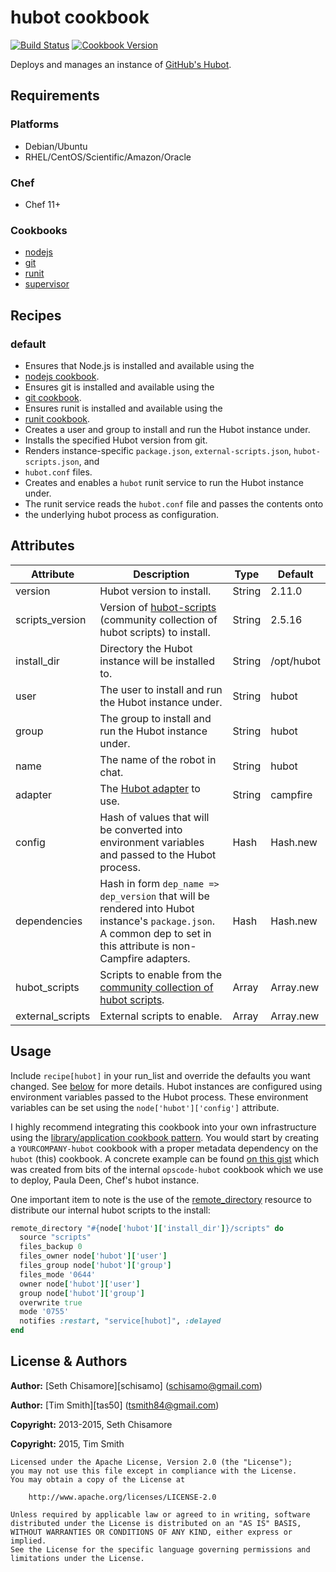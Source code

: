 # hubot cookbook
[![Build Status](https://travis-ci.org/tas50/hubot.svg)](https://travis-ci.org/tas50/hubot) [![Cookbook Version](https://img.shields.io/cookbook/v/hubot.svg)](https://supermarket.chef.io/cookbooks/hubot)

Deploys and manages an instance of [GitHub's Hubot](https://hubot.github.com/).


## Requirements
### Platforms
- Debian/Ubuntu
- RHEL/CentOS/Scientific/Amazon/Oracle

### Chef
- Chef 11+

### Cookbooks
- [nodejs](https://supermarket.chef.io/cookbooks/nodejs)
- [git](https://supermarket.chef.io/cookbooks/git)
- [runit](https://supermarket.chef.io/cookbooks/runit)
- [supervisor](https://supermarket.chef.io/cookbooks/supervisor)

## Recipes
### default
- Ensures that Node.js is installed and available using the
- [nodejs cookbook](http://community.opscode.com/cookbooks/nodejs).
- Ensures git is installed and available using the
- [git cookbook](http://community.opscode.com/cookbooks/git).
- Ensures runit is installed and available using the
- [runit cookbook](http://community.opscode.com/cookbooks/runit).
- Creates a user and group to install and run the Hubot instance under.
- Installs the specified Hubot version from git.
- Renders instance-specific `package.json`, `external-scripts.json`, `hubot-scripts.json`, and
- `hubot.conf` files.
- Creates and enables a `hubot` runit service to run the Hubot instance under.
- The runit service reads the `hubot.conf` file and passes the contents onto
- the underlying hubot process as configuration.

## Attributes

Attribute        | Description                                                                                                                                                        | Type   | Default
---------------- | ------------------------------------------------------------------------------------------------------------------------------------------------------------------ | ------ | ----------
version          | Hubot version to install.                                                                                                                                          | String | 2.11.0     |
scripts_version  | Version of [hubot-scripts](https://github.com/github/hubot-scripts) (community collection of hubot scripts) to install.                                            | String | 2.5.16
install_dir      | Directory the Hubot instance will be installed to.                                                                                                                 | String | /opt/hubot
user             | The user to install and run the Hubot instance under.                                                                                                              | String | hubot
group            | The group to install and run the Hubot instance under.                                                                                                             | String | hubot
name             | The name of the robot in chat.                                                                                                                                     | String | hubot
adapter          | The [Hubot adapter](https://github.com/github/hubot/blob/master/docs/adapters.md) to use.                                                                          | String | campfire
config           | Hash of values that will be converted into environment variables and passed to the Hubot process.                                                                  | Hash   | Hash.new
dependencies     | Hash in form `dep_name => dep_version` that will be rendered into Hubot instance's `package.json`. A common dep to set in this attribute is non-Campfire adapters. | Hash   | Hash.new
hubot_scripts    | Scripts to enable from the [community collection of hubot scripts](https://github.com/github/hubot-scripts).                                                       | Array  | Array.new
external_scripts | External scripts to enable.                                                                                                                                        | Array  | Array.new


## Usage
Include `recipe[hubot]` in your run_list and override the defaults you want changed. See [below](#attributes) for more details. Hubot instances are configured using environment variables passed to the Hubot process. These environment variables can be set using the `node['hubot']['config']` attribute.

I highly recommend integrating this cookbook into your own infrastructure using the [library/application cookbook pattern](http://devopsanywhere.blogspot.com/2012/11/how-to-write-reusable-chef-cookbooks.html). You would start by creating a `YOURCOMPANY-hubot` cookbook with a proper metadata dependency on the `hubot` (this) cookbook. A concrete example can be found [on this gist](https://gist.github.com/schisamo/46eafba27d43c4a1e026) which was created from bits of the internal `opscode-hubot` cookbook which we use to deploy, Paula Deen, Chef's hubot instance.

One important item to note is the use of the [remote_directory](http://docs.opscode.com/resource_remote_directory.html) resource to distribute our internal hubot scripts to the install:

```ruby
remote_directory "#{node['hubot']['install_dir']}/scripts" do
  source "scripts"
  files_backup 0
  files_owner node['hubot']['user']
  files_group node['hubot']['group']
  files_mode '0644'
  owner node['hubot']['user']
  group node['hubot']['group']
  overwrite true
  mode '0755'
  notifies :restart, "service[hubot]", :delayed
end
```

## License & Authors
**Author:** [Seth Chisamore][schisamo] ([schisamo@gmail.com](mailto:schisamo@gmail.com))

**Author:** [Tim Smith][tas50] ([tsmith84@gmail.com](mailto:tsmith84@gmail.com))

**Copyright:** 2013-2015, Seth Chisamore

**Copyright:** 2015, Tim Smith

```
Licensed under the Apache License, Version 2.0 (the "License");
you may not use this file except in compliance with the License.
You may obtain a copy of the License at

    http://www.apache.org/licenses/LICENSE-2.0

Unless required by applicable law or agreed to in writing, software
distributed under the License is distributed on an "AS IS" BASIS,
WITHOUT WARRANTIES OR CONDITIONS OF ANY KIND, either express or implied.
See the License for the specific language governing permissions and
limitations under the License.
```
